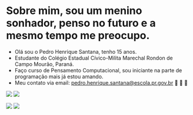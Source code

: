 # Sobre mim, sou um menino sonhador, penso no futuro e a mesmo tempo me preocupo.
- Olá sou o Pedro Henrique Santana, tenho 15 anos.
- Estudante do Colégio Estadual Cívico-Milita Marechal Rondon de Campo Mourão, Paraná.
- Faço curso de Pensamento Computacional, sou iniciante na parte de programação mais já estou amando.
- Meu contato via email: pedro.henrique.santana@escola.pr.gov.br
:muscle: :pray:
:trident:

![](https://img.shields.io/badge/Scratch-4D97FF?style=for-the-badge&logo=Scratch&logoColor=white)
![](https://img.shields.io/badge/JavaScript-323330?style=for-the-badge&logo=javascript&logoColor=F7DF1E)

<a href="https://instagram.com/pedro.henrique.santana" target="_blank"><img src="https://img.shields.io/badge/-Instagram-%23E4405F?style=for-the-badge&logo=instagram&logoColor=white" target="_blank"></a>
<a href = "mailto:pedro.henrique.santana@escola.pr.gov.br"><img src="https://img.shields.io/badge/Gmail-D14836?style=for-the-badge&logo=gmail&logoColor=white" target="_blank"></a>
